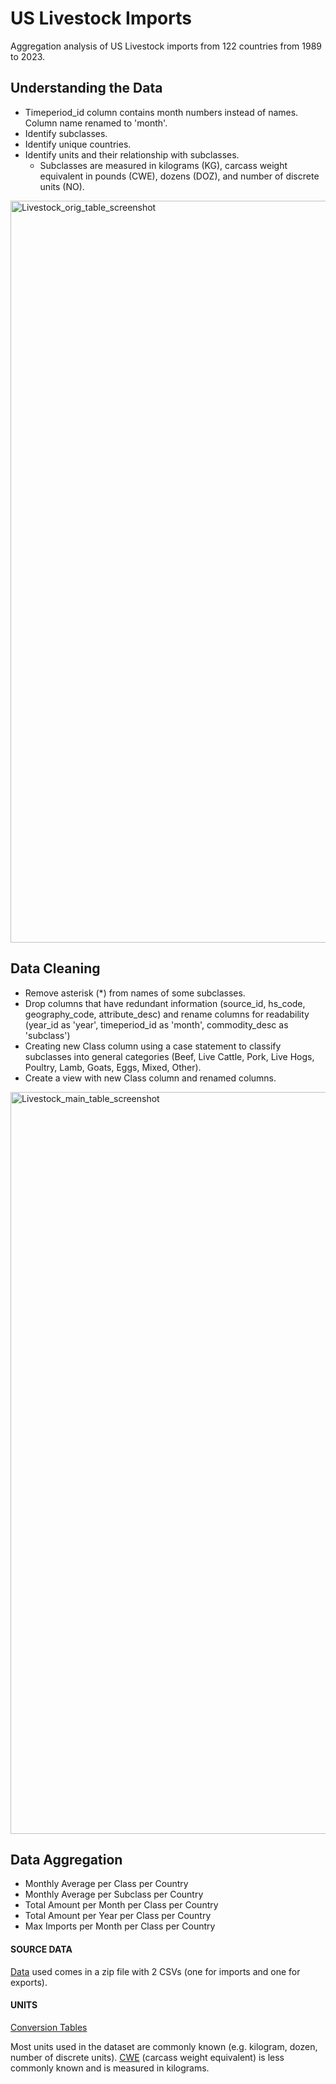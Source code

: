 # US Livestock Imports
Aggregation analysis of US Livestock imports from 122 countries from 1989 to 2023.

## Understanding the Data
 - Timeperiod_id column contains month numbers instead of names. Column name renamed to 'month'.
 - Identify subclasses.
 - Identify unique countries.
 - Identify units and their relationship with subclasses. 
    - Subclasses are measured in kilograms (KG), carcass weight equivalent in pounds (CWE), dozens (DOZ), and number of discrete units (NO).

<img width="1187" alt="Livestock_orig_table_screenshot" src="https://github.com/vitoperez117/US_Livestock_Imports/assets/52138860/153619d5-9d30-4ad5-86c4-1192a15d38e9">

## Data Cleaning
 - Remove asterisk (*) from names of some subclasses.
 - Drop columns that have redundant information (source_id, hs_code, geography_code, attribute_desc) and rename columns for readability (year_id as 'year', timeperiod_id as 'month', commodity_desc as 'subclass')
 - Creating new Class column using a case statement to classify subclasses into general categories (Beef, Live Cattle, Pork, Live Hogs, Poultry, Lamb, Goats, Eggs, Mixed, Other).
 - Create a view with new Class column and renamed columns. 

<img width="1187" alt="Livestock_main_table_screenshot" src="https://github.com/vitoperez117/US_Livestock_Imports/assets/52138860/74ca7a56-cd7b-4387-9852-7a0f7f1502d3">

## Data Aggregation
 - Monthly Average per Class per Country
 - Monthly Average per Subclass per Country
 - Total Amount per Month per Class per Country
 - Total Amount per Year per Class per Country
 - Max Imports per Month per Class per Country

#### SOURCE DATA

[Data](https://www.ers.usda.gov/data-products/livestock-and-meat-international-trade-data/livestock-and-meat-international-trade-data/#Zipped%20CSV%20files) used comes in a zip file with 2 CSVs (one for imports and one for exports).

#### UNITS

[Conversion Tables](https://www.census.gov/foreign-trade/guide/sec4.html)

Most units used in the dataset are commonly known (e.g. kilogram, dozen, number of discrete units). [CWE](https://www.ers.usda.gov/data-products/food-availability-per-capita-data-system/glossary/#:~:text=2%2C150.42%20cubic%20inches.-,Carcass%2Dweight%20equivalent%20(CWE),weight%20may%20or%20may%20not) (carcass weight equivalent) is less commonly known and is measured in kilograms.

